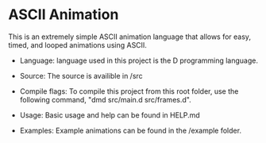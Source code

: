 # ASCII Animation 

This is an extremely simple ASCII animation language that allows for easy, timed, and looped animations using ASCII.  

* Language: language used in this project is the D programming language. 

* Source: The source is availible in /src

* Compile flags: To compile this project from this root folder, use the following command, "dmd src/main.d src/frames.d". 

* Usage: Basic usage and help can be found in HELP.md

* Examples: Example animations can be found in the /example folder. 

